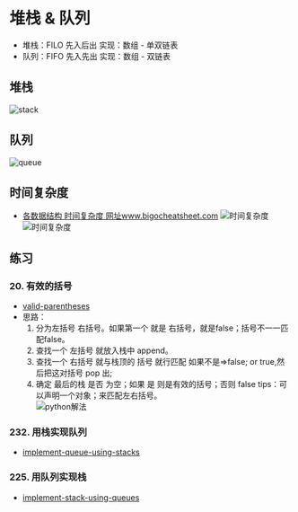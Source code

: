 # 堆栈 & 队列
- 堆栈：FILO 先入后出   实现：数组 - 单双链表
- 队列：FIFO 先入先出   实现：数组 - 双链表
## 堆栈
![stack](https://i.loli.net/2020/02/01/oapLPNMqlk8g17d.png)
## 队列
![queue](https://i.loli.net/2020/02/01/vpwaKVXqhUboyIL.png)
## 时间复杂度
- [各数据结构 时间复杂度 网址www.bigocheatsheet.com](https://www.bigocheatsheet.com/)
![时间复杂度](https://www.bigocheatsheet.com/img/big-o-cheat-sheet-poster.png)
![时间复杂度](https://i.loli.net/2020/02/01/NypwsSqjIahC1GZ.png)
## 练习
### 20. 有效的括号
- [valid-parentheses](https://leetcode-cn.com/problems/valid-parentheses/)
- 思路：
    1. 分为左括号 右括号。如果第一个 就是 右括号，就是false；括号不一一匹配false。
    2. 查找一个 左括号 就放入栈中 append。
    3. 查找一个 右括号 就与栈顶的 括号 就行匹配 如果不是=>false; or true,然后把这对括号 pop 出;
    4. 确定 最后的栈 是否 为空；如果 是 则是有效的括号；否则 false
 tips：可以声明一个对象；来匹配左右括号。   
![python解法](https://i.loli.net/2020/02/01/o34e5DmxsuzPy2T.png)

### 232. 用栈实现队列
- [implement-queue-using-stacks](https://leetcode-cn.com/problems/implement-queue-using-stacks/)

### 225. 用队列实现栈
- [implement-stack-using-queues](https://leetcode-cn.com/problems/implement-stack-using-queues/)